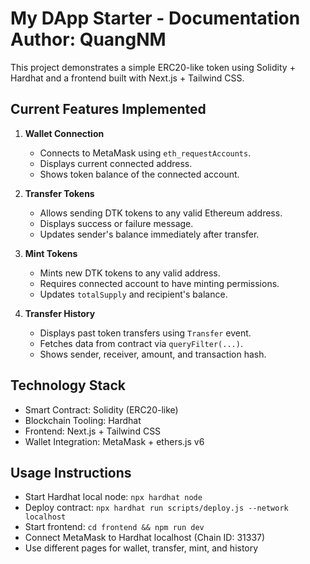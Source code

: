 My DApp Starter - Documentation
Author: QuangNM
===============================

This project demonstrates a simple ERC20-like token using Solidity + Hardhat and a frontend built with Next.js + Tailwind CSS.

Current Features Implemented
----------------------------

1. **Wallet Connection**
   - Connects to MetaMask using `eth_requestAccounts`.
   - Displays current connected address.
   - Shows token balance of the connected account.

2. **Transfer Tokens**
   - Allows sending DTK tokens to any valid Ethereum address.
   - Displays success or failure message.
   - Updates sender's balance immediately after transfer.

3. **Mint Tokens**
   - Mints new DTK tokens to any valid address.
   - Requires connected account to have minting permissions.
   - Updates `totalSupply` and recipient's balance.

4. **Transfer History**
   - Displays past token transfers using `Transfer` event.
   - Fetches data from contract via `queryFilter(...)`.
   - Shows sender, receiver, amount, and transaction hash.

Technology Stack
----------------

- Smart Contract: Solidity (ERC20-like)
- Blockchain Tooling: Hardhat
- Frontend: Next.js + Tailwind CSS
- Wallet Integration: MetaMask + ethers.js v6

Usage Instructions
------------------

- Start Hardhat local node: `npx hardhat node`
- Deploy contract: `npx hardhat run scripts/deploy.js --network localhost`
- Start frontend: `cd frontend && npm run dev`
- Connect MetaMask to Hardhat localhost (Chain ID: 31337)
- Use different pages for wallet, transfer, mint, and history